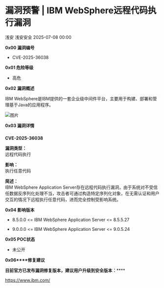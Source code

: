 #  漏洞预警 | IBM WebSphere远程代码执行漏洞  
浅安  浅安安全   2025-07-08 00:00  
  
**0x00 漏洞编号**  
- CVE-2025-36038  
  
**0x01 危险等级**  
- 高危  
  
**0x02 漏洞概述**  
  
IBM WebSphere是IBM提供的一套企业级中间件平台，主要用于构建、部署和管理基于Java的应用程序。  
  
![图片](https://mmbiz.qpic.cn/sz_mmbiz_png/7stTqD182SVGBiaficDylnXhWUEY2CkYiavEGWnwgvVtvWlnU7pwBVGQpeh2h06W0Xibiciaa2KOacLZ7uOAS8P5gR9A/640?wx_fmt=png&from=appmsg&tp=webp&wxfrom=5&wx_lazy=1 "")  
  
**0x03 漏洞详情**  
###   
  
**CVE-2025-36038**  
  
**漏洞类型：**  
远程代码执行  
  
**影响：**  
执行任意代码  
  
**简述：**  
IBM WebSphere Application Server存在远程代码执行漏洞，由于系统对不受信任数据反序列化处理不当，攻击者可通过构造特定序列化对象，在无需认证和用户交互的情况下远程执行任意代码，进而完全控制受影响系统。  
  
**0x04 影响版本**  
- 8.5.0.0 <= IBM WebSphere Application Server <= 8.5.5.27  
  
- 9.0.0.0 <= IBM WebSphere Application Server <= 9.0.5.24  
  
**0x05 POC状态**  
- 未公开  
  
**0x06****修复建议**  
  
******目前官方已发布漏洞修复版本，建议用户升级到安全版本****：******  
  
https://www.ibm.com/  
  
  
  
